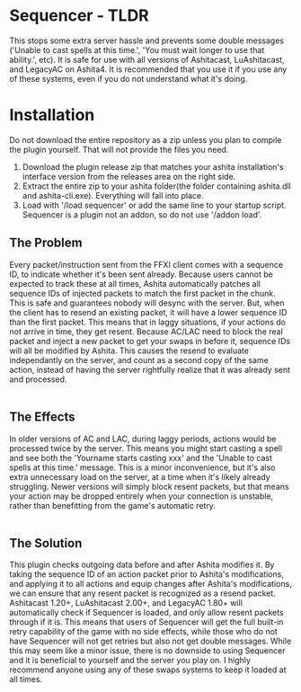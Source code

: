 # Sequencer - TLDR
This stops some extra server hassle and prevents some double messages ('Unable to cast spells at this time.', 'You must wait longer to use that ability.', etc).  It is safe for use with all versions of Ashitacast, LuAshitacast, and LegacyAC on Ashita4.  It is recommended that you use it if you use any of these systems, even if you do not understand what it's doing.<br>

# Installation
Do not download the entire repository as a zip unless you plan to compile the plugin yourself. That will not provide the files you need.<br>

1. Download the plugin release zip that matches your ashita installation's interface version from the releases area on the right side.
2. Extract the entire zip to your ashita folder(the folder containing ashita.dll and ashita-cli.exe). Everything will fall into place.
3. Load with '/load sequencer' or add the same line to your startup script. Sequencer is a plugin not an addon, so do not use '/addon load'.

## The Problem
Every packet/instruction sent from the FFXI client comes with a sequence ID, to indicate whether it's been sent already.  Because users cannot be expected to track these at all times, Ashita automatically patches all sequence IDs of injected packets to match the first packet in the chunk.  This is safe and guarantees nobody will desync with the server.  But, when the client has to resend an existing packet, it will have a lower sequence ID than the first packet.  This means that in laggy situations, if your actions do not arrive in time, they get resent.  Because AC/LAC need to block the real packet and inject a new packet to get your swaps in before it, sequence IDs will all be modified by Ashita.  This causes the resend to evaluate independantly on the server, and count as a second copy of the same action, instead of having the server rightfully realize that it was already sent and processed.<br><br>

## The Effects
In older versions of AC and LAC, during laggy periods, actions would be processed twice by the server.  This means you might start casting a spell and see both the 'Yourname starts casting xxx' and the 'Unable to cast spells at this time.' message.  This is a minor inconvenience, but it's also extra unnecessary load on the server, at a time when it's likely already struggling.  Newer versions will simply block resent packets, but that means your action may be dropped entirely when your connection is unstable, rather than benefitting from the game's automatic retry.<br><br>

## The Solution
This plugin checks outgoing data before and after Ashita modifies it.  By taking the sequence ID of an action packet prior to Ashita's modifications, and applying it to all actions and equip changes after Ashita's modifications, we can ensure that any resent packet is recognized as a resend packet.  Ashitacast 1.20+, LuAshitacast 2.00+, and LegacyAC 1.80+ will automatically check if Sequencer is loaded, and only allow resent packets through if it is.  This means that users of Sequencer will get the full built-in retry capability of the game with no side effects, while those who do not have Sequencer will not get retries but also not get double messages.  While this may seem like a minor issue, there is no downside to using Sequencer and it is beneficial to yourself and the server you play on.  I highly recommend anyone using any of these swaps systems to keep it loaded at all times.